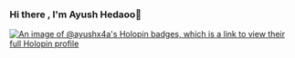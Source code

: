 ### Hi there , I'm Ayush Hedaoo👋

<!--
**AyushX4a/AyushX4a** is a ✨ _special_ ✨ repository because its `README.md` (this file) appears on your GitHub profile.

Here are some ideas to get you started:

- 🔭 I’m currently working on ...
- 🌱 I’m currently learning ...
- 👯 I’m looking to collaborate on ...
- 🤔 I’m looking for help with ...
- 💬 Ask me about ...
- 📫 How to reach me: ...
- 😄 Pronouns: ...
- ⚡ Fun fact: ...
-->
[![An image of @ayushx4a's Holopin badges, which is a link to view their full Holopin profile](https://holopin.me/ayushx4a)](https://holopin.io/@ayushx4a)
